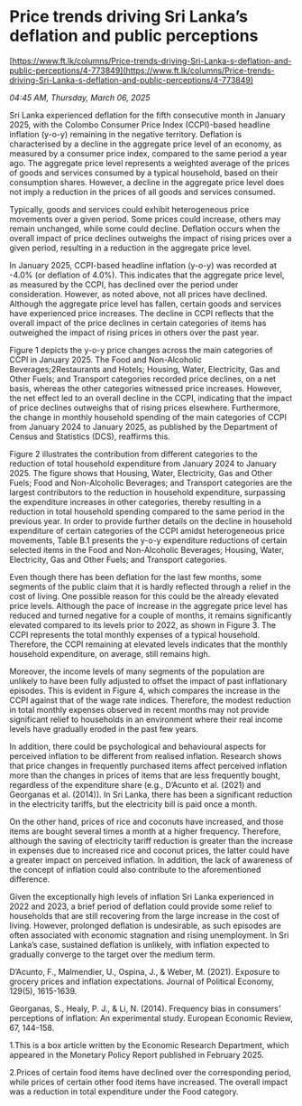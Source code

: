 # Price trends driving Sri Lanka’s deflation and public perceptions

[https://www.ft.lk/columns/Price-trends-driving-Sri-Lanka-s-deflation-and-public-perceptions/4-773849](https://www.ft.lk/columns/Price-trends-driving-Sri-Lanka-s-deflation-and-public-perceptions/4-773849)

*04:45 AM, Thursday, March 06, 2025*

Sri Lanka experienced deflation for the fifth consecutive month in January 2025, with the Colombo Consumer Price Index (CCPI)-based headline inflation (y-o-y) remaining in the negative territory. Deflation is characterised by a decline in the aggregate price level of an economy, as measured by a consumer price index, compared to the same period a year ago. The aggregate price level represents a weighted average of the prices of goods and services consumed by a typical household, based on their consumption shares. However, a decline in the aggregate price level does not imply a reduction in the prices of all goods and services consumed.

Typically, goods and services could exhibit heterogeneous price movements over a given period. Some prices could increase, others may remain unchanged, while some could decline. Deflation occurs when the overall impact of price declines outweighs the impact of rising prices over a given period, resulting in a reduction in the aggregate price level.

In January 2025, CCPI-based headline inflation (y-o-y) was recorded at -4.0% (or deflation of 4.0%). This indicates that the aggregate price level, as measured by the CCPI, has declined over the period under consideration. However, as noted above, not all prices have declined. Although the aggregate price level has fallen, certain goods and services have experienced price increases. The decline in CCPI reflects that the overall impact of the price declines in certain categories of items has outweighed the impact of rising prices in others over the past year.

Figure 1 depicts the y-o-y price changes across the main categories of CCPI in January 2025. The Food and Non-Alcoholic Beverages;2Restaurants and Hotels; Housing, Water, Electricity, Gas and Other Fuels; and Transport categories recorded price declines, on a net basis, whereas the other categories witnessed price increases. However, the net effect led to an overall decline in the CCPI, indicating that the impact of price declines outweighs that of rising prices elsewhere. Furthermore, the change in monthly household spending of the main categories of CCPI from January 2024 to January 2025, as published by the Department of Census and Statistics (DCS), reaffirms this.

Figure 2 illustrates the contribution from different categories to the reduction of total household expenditure from January 2024 to January 2025. The figure shows that Housing, Water, Electricity, Gas and Other Fuels; Food and Non-Alcoholic Beverages; and Transport categories are the largest contributors to the reduction in household expenditure, surpassing the expenditure increases in other categories, thereby resulting in a reduction in total household spending compared to the same period in the previous year. In order to provide further details on the decline in household expenditure of certain categories of the CCPI amidst heterogeneous price movements, Table B.1 presents the y-o-y expenditure reductions of certain selected items in the Food and Non-Alcoholic Beverages; Housing, Water, Electricity, Gas and Other Fuels; and Transport categories.

Even though there has been deflation for the last few months, some segments of the public claim that it is hardly reflected through a relief in the cost of living. One possible reason for this could be the already elevated price levels. Although the pace of increase in the aggregate price level has reduced and turned negative for a couple of months, it remains significantly elevated compared to its levels prior to 2022, as shown in Figure 3. The CCPI represents the total monthly expenses of a typical household. Therefore, the CCPI remaining at elevated levels indicates that the monthly household expenditure, on average, still remains high.

Moreover, the income levels of many segments of the population are unlikely to have been fully adjusted to offset the impact of past inflationary episodes. This is evident in Figure 4, which compares the increase in the CCPI against that of the wage rate indices. Therefore, the modest reduction in total monthly expenses observed in recent months may not provide significant relief to households in an environment where their real income levels have gradually eroded in the past few years.

In addition, there could be psychological and behavioural aspects for perceived inflation to be different from realised inflation. Research shows that price changes in frequently purchased items affect perceived inflation more than the changes in prices of items that are less frequently bought, regardless of the expenditure share (e.g., D’Acunto et al. (2021) and Georganas et al. (2014)). In Sri Lanka, there has been a significant reduction in the electricity tariffs, but the electricity bill is paid once a month.

On the other hand, prices of rice and coconuts have increased, and those items are bought several times a month at a higher frequency. Therefore, although the saving of electricity tariff reduction is greater than the increase in expenses due to increased rice and coconut prices, the latter could have a greater impact on perceived inflation. In addition, the lack of awareness of the concept of inflation could also contribute to the aforementioned difference.

Given the exceptionally high levels of inflation Sri Lanka experienced in 2022 and 2023, a brief period of deflation could provide some relief to households that are still recovering from the large increase in the cost of living. However, prolonged deflation is undesirable, as such episodes are often associated with economic stagnation and rising unemployment. In Sri Lanka’s case, sustained deflation is unlikely, with inflation expected to gradually converge to the target over the medium term.

D’Acunto, F., Malmendier, U., Ospina, J., & Weber, M. (2021). Exposure to grocery prices and inflation expectations. Journal of Political Economy, 129(5), 1615-1639.

Georganas, S., Healy, P. J., & Li, N. (2014). Frequency bias in consumers׳ perceptions of inflation: An experimental study. European Economic Review, 67, 144-158.

1.This is a box article written by the Economic Research Department, which appeared in the Monetary Policy Report published in February 2025.

2.Prices of certain food items have declined over the corresponding period, while prices of certain other food items have increased. The overall impact was a reduction in total expenditure under the Food category.

